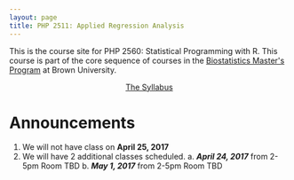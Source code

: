 ```yaml
---
layout: page
title: PHP 2511: Applied Regression Analysis
---
```




<div class="main-explain-area jumbotron">


This is the course site for PHP 2560: Statistical Programming with R. This course is part of the core sequence of courses in the <a href="https://www.brown.edu/academics/public-health/biostatistics/educational-programs/masters-program">Biostatistics Master's Program</a> at Brown University.

<div style="text-align: center;">
  <a class="btn btn-intro btn-lg" href="http://php2560.com/syllabus/">The Syllabus</a>
</div>


</div>






<div class="main-explain-area jumbotron">

<h1> Announcements</h1>

1. We will not have class on **April 25, 2017**
2. We will have 2 additional classes scheduled.
    a. ***April 24, 2017*** from 2-5pm  Room TBD
    b. ***May 1, 2017*** from 2-5pm Room TBD
    

</div>
